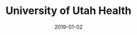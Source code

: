 ---
layout: site
title: "University of Utah Health"
date: 2019-01-02
categories: [health-fitness]
version: 1.4.8
major: 1
minor: 4
patch: 8
slug: university-of-utah-health
link: https://healthcare.utah.edu/
submitter: lpolepeddi
permalink: /sites/:slug
---